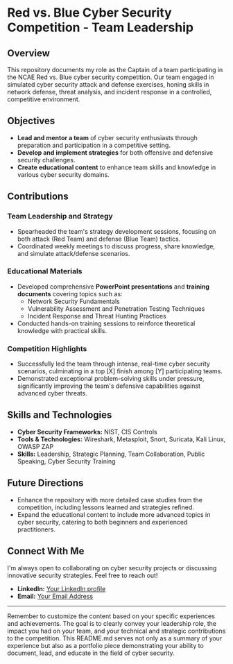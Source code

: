 # Red vs. Blue Cyber Security Competition - Team Leadership

## Overview

This repository documents my role as the Captain of a team participating in the NCAE Red vs. Blue cyber security competition. Our team engaged in simulated cyber security attack and defense exercises, honing skills in network defense, threat analysis, and incident response in a controlled, competitive environment.

## Objectives

- **Lead and mentor a team** of cyber security enthusiasts through preparation and participation in a competitive setting.
- **Develop and implement strategies** for both offensive and defensive security challenges.
- **Create educational content** to enhance team skills and knowledge in various cyber security domains.

## Contributions

### Team Leadership and Strategy

- Spearheaded the team's strategy development sessions, focusing on both attack (Red Team) and defense (Blue Team) tactics.
- Coordinated weekly meetings to discuss progress, share knowledge, and simulate attack/defense scenarios.

### Educational Materials

- Developed comprehensive **PowerPoint presentations** and **training documents** covering topics such as:
  - Network Security Fundamentals
  - Vulnerability Assessment and Penetration Testing Techniques
  - Incident Response and Threat Hunting Practices
- Conducted hands-on training sessions to reinforce theoretical knowledge with practical skills.

### Competition Highlights

- Successfully led the team through intense, real-time cyber security scenarios, culminating in a top [X] finish among [Y] participating teams.
- Demonstrated exceptional problem-solving skills under pressure, significantly improving the team's defensive capabilities against advanced cyber threats.

## Skills and Technologies

- **Cyber Security Frameworks:** NIST, CIS Controls
- **Tools & Technologies:** Wireshark, Metasploit, Snort, Suricata, Kali Linux, OWASP ZAP
- **Skills:** Leadership, Strategic Planning, Team Collaboration, Public Speaking, Cyber Security Training

## Future Directions

- Enhance the repository with more detailed case studies from the competition, including lessons learned and strategies refined.
- Expand the educational content to include more advanced topics in cyber security, catering to both beginners and experienced practitioners.

## Connect With Me

I'm always open to collaborating on cyber security projects or discussing innovative security strategies. Feel free to reach out!

- **LinkedIn:** [Your LinkedIn profile](#)
- **Email:** [Your Email Address](#)

---

Remember to customize the content based on your specific experiences and achievements. The goal is to clearly convey your leadership role, the impact you had on your team, and your technical and strategic contributions to the competition. This README.md serves not only as a summary of your experience but also as a portfolio piece demonstrating your ability to document, lead, and educate in the field of cyber security.
